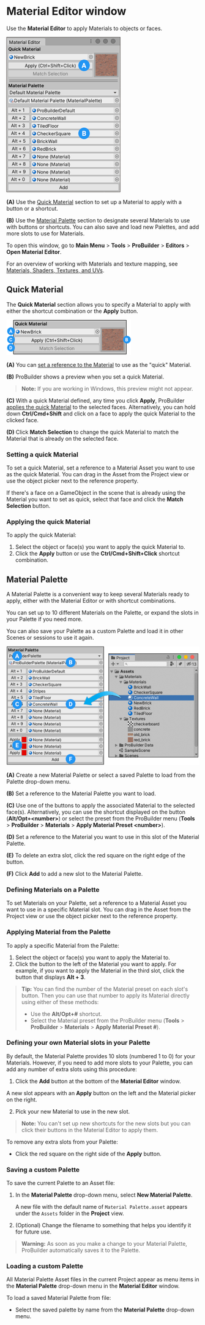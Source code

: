 # Material Editor window

Use the **Material Editor** to apply Materials to objects or faces.

![The Material Editor window](images/material-tools.png)

**(A)** Use the [Quick Material](#quick) section to set up a Material to apply with a button or a shortcut.

**(B)** Use the [Material Palette](#palette) section to designate several Materials to use with buttons or shortcuts. You can also save and load new Palettes, and add more slots to use for Materials.

To open this window, go to **Main Menu** > **Tools** > **ProBuilder** > **Editors** > **Open Material Editor**.

For an overview of working with Materials and texture mapping, see [Materials, Shaders, Textures, and UVs](workflow-texture-mapping.md).



<a name="quick"></a>

## Quick Material

The **Quick Material** section allows you to specify a Material to apply with either the shortcut combination or the **Apply** button.

![Quick Material section](images/material-tools-quick.png)

**(A)** You can [set a reference to the Material](#qset) to use as the "quick" Material.

**(B)** ProBuilder shows a preview when you set a quick Material.

> **Note:** If you are working in Windows, this preview might not appear.

**(C)** With a quick Material defined, any time you click **Apply**, ProBuilder [applies the quick Material](#qapply) to the selected faces. Alternatively, you can hold down **Ctrl/Cmd+Shift** and click on a face to apply the quick Material to the clicked face.

**(D)** Click **Match Selection** to change the quick Material to match the Material that is already on the selected face.



<a name="qset"></a>

### Setting a quick Material

To set a quick Material, set a reference to a Material Asset you want to use as the quick Material. You can drag in the Asset from the Project view or use the object picker next to the reference property.

If there's a face on a GameObject in the scene that is already using the Material you want to set as quick, select that face and click the **Match Selection** button.

<a name="qapply"></a>

### Applying the quick Material

To apply the quick Material:

1. Select the object or face(s) you want to apply the quick Material to.
2. Click the **Apply** button or use the **Ctrl/Cmd+Shift+Click** shortcut combination.



<a name="palette"></a>

## Material Palette

A Material Palette is a convenient way to keep several Materials ready to apply, either with the Material Editor or with shortcut combinations.

You can set up to 10 different Materials on the Palette, or expand the slots in your Palette if you need more.

You can also save your Palette as a custom Palette and load it in other Scenes or sessions to use it again.

![Material Palette section](images/material-tools-palette.png)

**(A)** Create a new Material Palette or select a saved Palette to load from the Palette drop-down menu.

**(B)** Set a reference to the Material Palette you want to load.

**(C)** Use one of the buttons to apply the associated Material to the selected face(s). Alternatively, you can use the shortcut displayed on the button (**Alt/Opt+&lt;number&gt;**) or select the preset from the ProBuilder menu (**Tools** > **ProBuilder** > **Materials** > **Apply Material Preset &lt;number&gt;**).

**(D)** Set a reference to the Material you want to use in this slot of the Material Palette.

**(E)** To delete an extra slot, click the red square on the right edge of the button.

**(F)** Click **Add** to add a new slot to the Material Palette.



<a name="set"></a>

### Defining Materials on a Palette

To set Materials on your Palette, set a reference to a Material Asset you want to use in a specific Material slot. You can drag in the Asset from the Project view or use the object picker next to the reference property.

<a name="apply"></a>

### Applying Material from the Palette

To apply a specific Material from the Palette:

1. Select the object or face(s) you want to apply the Material to.
2. Click the button to the left of the Material you want to apply. For example, if you want to apply the Material in the third slot, click the button that displays **Alt + 3**.

> **Tip:** You can find the number of the Material preset on each slot's button. Then you can use that number to apply its Material directly using either of these methods:
>
> * Use the **Alt/Opt+#** shortcut.
> * Select the Material preset from the ProBuilder menu (**Tools** > **ProBuilder** > **Materials** > **Apply Material Preset #**).



<a name="wells"></a>

### Defining your own Material slots in your Palette

By default, the Material Palette provides 10 slots (numbered 1 to 0) for your Materials. However, if you need to add more slots to your Palette, you can add any number of extra slots using this procedure:

1. Click the **Add** button at the bottom of the **Material Editor** window.

  A new slot appears with an **Apply** button on the left and the Material picker on the right.

2. Pick your new Material to use in the new slot.

> **Note:** You can't set up new shortcuts for the new slots but you can click their buttons in the Material Editor to apply them.



To remove any extra slots from your Palette:

* Click the red square on the right side of the **Apply** button.



<a name="save"></a>

### Saving a custom Palette

To save the current Palette to an Asset file:

1. In the **Material Palette** drop-down menu, select **New Material Palette**.

	A new file with the default name of `Material Palette.asset` appears under the `Assets` folder in the **Project** view.

2. (Optional) Change the filename to something that helps you identify it for future use.

> **Warning:** As soon as you make a change to your Material Palette, ProBuilder automatically saves it to the Palette.



<a name="load"></a>

### Loading a custom Palette

All Material Palette Asset files in the current Project appear as menu items in the **Material Palette** drop-down menu in the **Material Editor** window.

To load a saved Material Palette from file:

* Select the saved palette by name from the **Material Palette** drop-down menu.

